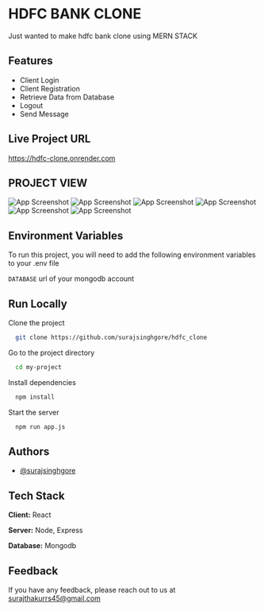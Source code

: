 
# HDFC BANK CLONE

Just wanted to make hdfc bank clone using MERN STACK


## Features

- Client Login
- Client Registration
- Retrieve Data from Database
- Logout
- Send Message


## Live Project URL

https://hdfc-clone.onrender.com


## PROJECT VIEW
![App Screenshot](https://res.cloudinary.com/dnxv21hr0/image/upload/v1684408284/hdfc%20website%20pics/Screenshot_248_zcm3oj.png)
![App Screenshot](https://res.cloudinary.com/dnxv21hr0/image/upload/v1684408284/hdfc%20website%20pics/Screenshot_247_mugw96.png)
![App Screenshot](https://res.cloudinary.com/dnxv21hr0/image/upload/v1684408284/hdfc%20website%20pics/Screenshot_246_jloukb.png)
![App Screenshot](https://res.cloudinary.com/dnxv21hr0/image/upload/v1684408284/hdfc%20website%20pics/Screenshot_248_zcm3oj.png)
![App Screenshot](https://res.cloudinary.com/dnxv21hr0/image/upload/v1684408284/hdfc%20website%20pics/Screenshot_249_ivyqxp.png)
![App Screenshot](https://res.cloudinary.com/dnxv21hr0/image/upload/v1684408283/hdfc%20website%20pics/Screenshot_250_vaorhy.png)
## Environment Variables

To run this project, you will need to add the following environment variables to your .env file

`DATABASE` url of your mongodb account




## Run Locally

Clone the project

```bash
  git clone https://github.com/surajsinghgore/hdfc_clone
```

Go to the project directory

```bash
  cd my-project
```

Install dependencies

```bash
  npm install
```

Start the server

```bash
  npm run app.js
```


## Authors

- [@surajsinghgore](https://www.linkedin.com/in/surajsinghgore)


## Tech Stack

**Client:** React

**Server:** Node, Express

**Database:** Mongodb


## Feedback

If you have any feedback, please reach out to us at surajthakurrs45@gmail.com

